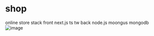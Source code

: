 # shop
online store stack front next.js ts tw back node.js moongus mongodb
![image](https://myroslav111.github.io/Portfolio/static/media/Screenshot_11.ef2eb00bc9e020bfcbec.png)
